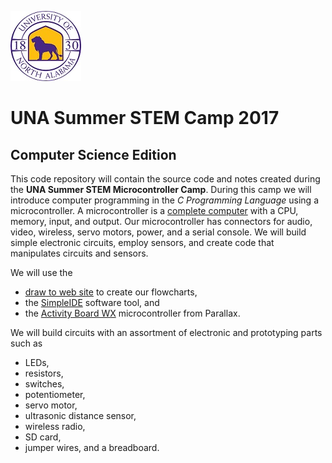 ![UNA Logo](UNA-roundLionPurpleW.jpg)
# UNA Summer STEM Camp 2017
## Computer Science Edition
This code repository will contain the source code and notes created during the **UNA Summer STEM Microcontroller Camp**. During this camp we will introduce computer programming in the *C Programming Language* using a microcontroller. A microcontroller is a [complete computer](https://en.wikipedia.org/wiki/Microcontroller) with a CPU, memory, input, and output. Our microcontroller has connectors for audio, video, wireless, servo motors, power, and a serial console. We will build simple electronic circuits, employ sensors, and create code that manipulates circuits and sensors.

We will use the

* [draw to web site](https://indraw.io) to create our flowcharts,
* the [SimpleIDE](http://learn.parallax.com/tutorials/language/propeller-c/propeller-c-set-simpleide) software tool, and
* the [Activity Board WX](https://www.parallax.com/product/32912) microcontroller from Parallax.

We will build circuits with an assortment of electronic and prototyping parts such as

* LEDs,
* resistors,
* switches,
* potentiometer,
* servo motor,
* ultrasonic distance sensor,
* wireless radio,
* SD card,
* jumper wires, and a breadboard.
